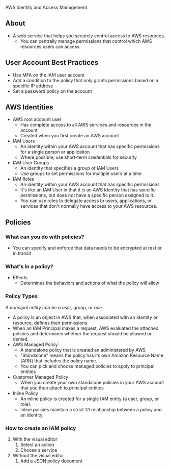 AWS Identity and Access Management

## About
- A web service that helps you securely control access to AWS resources.
	- You can centrally manage permissions that control which AWS resources users can access.

## User Account Best Practices
- Use MFA on the IAM user account
- Add a condition to the policy that only grants permissions based on a specific IP address
- Set a password policy on the account

## AWS Identities
- AWS root account user
	- Has complete access to all AWS services and resources in the account
	- Created when you first create an AWS account
- IAM Users
	- An identity within your AWS account that has specific permissions for a single person or application
	- Where possible, use short-term credentials for security
- IAM User Groups
	- An identity that specifies a group of IAM Users
	- Use groups to set permissions for multiple users at a time
- IAM Roles
	- An identity within your AWS account that has specific permissions
	- It's like an IAM User in that it is an AWS Identity that has specific permissions, but does not have a specific person assigned to it.
	- You can use roles to delegate access to users, applications, or services that don't normally have access to your AWS resources.


## Policies
### What can you do with policies?
- You can specify and enforce that data needs to be encrypted at rest or in transit

### What's in a policy?
- Effects
	- Determines the behaviors and actions of what the policy will allow

### Policy Types
*A principal entity can be a user, group, or role*
- A policy is an object in AWS that, when associated with an identity or resource, defines their permissions.
- When an IAM Principal makes a request, AWS evaluated the attached policies and determines whether the request should be allowed or denied.
- AWS Managed Policy`
	- A standalone policy that is created an administered by AWS
	- "Standalone" means the policy has its own Amazon Resource Name (ARN) that includes the policy name.
	- You can pick and choose managed policies to apply to principal entities
- Customer Managed Policy
	- When you create your own standalone policies in your AWS account that you then attach to principal entities
- Inline Policy
	- An inline policy is created for a single IAM entity (a user, group, or role).
	- Inline policies maintain a strict 1:1 relationship between a policy and an identity

### How to create an IAM policy
1. With the visual editor
	1. Select an action
	2. Choose a service
2. Without the visual editor
	1. Add a JSON policy document